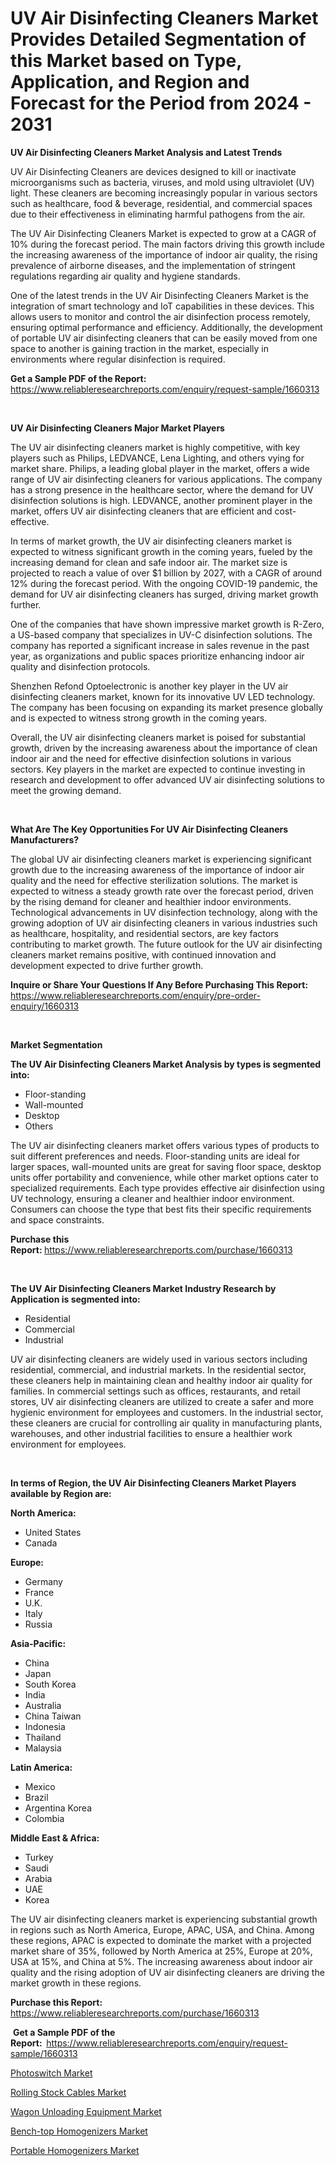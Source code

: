 <p><h1>UV Air Disinfecting Cleaners Market Provides Detailed Segmentation of this Market based on Type, Application, and Region and Forecast for the Period from 2024 - 2031</h1></p><p><strong>UV Air Disinfecting Cleaners Market Analysis and Latest Trends</strong></p>
<p><p>UV Air Disinfecting Cleaners are devices designed to kill or inactivate microorganisms such as bacteria, viruses, and mold using ultraviolet (UV) light. These cleaners are becoming increasingly popular in various sectors such as healthcare, food & beverage, residential, and commercial spaces due to their effectiveness in eliminating harmful pathogens from the air.</p><p>The UV Air Disinfecting Cleaners Market is expected to grow at a CAGR of 10% during the forecast period. The main factors driving this growth include the increasing awareness of the importance of indoor air quality, the rising prevalence of airborne diseases, and the implementation of stringent regulations regarding air quality and hygiene standards.</p><p>One of the latest trends in the UV Air Disinfecting Cleaners Market is the integration of smart technology and IoT capabilities in these devices. This allows users to monitor and control the air disinfection process remotely, ensuring optimal performance and efficiency. Additionally, the development of portable UV air disinfecting cleaners that can be easily moved from one space to another is gaining traction in the market, especially in environments where regular disinfection is required.</p></p>
<p><strong>Get a Sample PDF of the Report:&nbsp;</strong> <a href="https://www.reliableresearchreports.com/enquiry/request-sample/1660313">https://www.reliableresearchreports.com/enquiry/request-sample/1660313</a></p>
<p>&nbsp;</p>
<p><strong>UV Air Disinfecting Cleaners Major Market Players</strong></p>
<p><p>The UV air disinfecting cleaners market is highly competitive, with key players such as Philips, LEDVANCE, Lena Lighting, and others vying for market share. Philips, a leading global player in the market, offers a wide range of UV air disinfecting cleaners for various applications. The company has a strong presence in the healthcare sector, where the demand for UV disinfection solutions is high. LEDVANCE, another prominent player in the market, offers UV air disinfecting cleaners that are efficient and cost-effective.</p><p>In terms of market growth, the UV air disinfecting cleaners market is expected to witness significant growth in the coming years, fueled by the increasing demand for clean and safe indoor air. The market size is projected to reach a value of over $1 billion by 2027, with a CAGR of around 12% during the forecast period. With the ongoing COVID-19 pandemic, the demand for UV air disinfecting cleaners has surged, driving market growth further.</p><p>One of the companies that have shown impressive market growth is R-Zero, a US-based company that specializes in UV-C disinfection solutions. The company has reported a significant increase in sales revenue in the past year, as organizations and public spaces prioritize enhancing indoor air quality and disinfection protocols.</p><p>Shenzhen Refond Optoelectronic is another key player in the UV air disinfecting cleaners market, known for its innovative UV LED technology. The company has been focusing on expanding its market presence globally and is expected to witness strong growth in the coming years.</p><p>Overall, the UV air disinfecting cleaners market is poised for substantial growth, driven by the increasing awareness about the importance of clean indoor air and the need for effective disinfection solutions in various sectors. Key players in the market are expected to continue investing in research and development to offer advanced UV air disinfecting solutions to meet the growing demand.</p></p>
<p>&nbsp;</p>
<p><strong>What Are The Key Opportunities For UV Air Disinfecting Cleaners Manufacturers?</strong></p>
<p><p>The global UV air disinfecting cleaners market is experiencing significant growth due to the increasing awareness of the importance of indoor air quality and the need for effective sterilization solutions. The market is expected to witness a steady growth rate over the forecast period, driven by the rising demand for cleaner and healthier indoor environments. Technological advancements in UV disinfection technology, along with the growing adoption of UV air disinfecting cleaners in various industries such as healthcare, hospitality, and residential sectors, are key factors contributing to market growth. The future outlook for the UV air disinfecting cleaners market remains positive, with continued innovation and development expected to drive further growth.</p></p>
<p><strong>Inquire or Share Your Questions If Any Before Purchasing This Report:</strong> <a href="https://www.reliableresearchreports.com/enquiry/pre-order-enquiry/1660313">https://www.reliableresearchreports.com/enquiry/pre-order-enquiry/1660313</a></p>
<p>&nbsp;</p>
<p><strong>Market Segmentation</strong></p>
<p><strong>The UV Air Disinfecting Cleaners Market Analysis by types is segmented into:</strong></p>
<p><ul><li>Floor-standing</li><li>Wall-mounted</li><li>Desktop</li><li>Others</li></ul></p>
<p><p>The UV air disinfecting cleaners market offers various types of products to suit different preferences and needs. Floor-standing units are ideal for larger spaces, wall-mounted units are great for saving floor space, desktop units offer portability and convenience, while other market options cater to specialized requirements. Each type provides effective air disinfection using UV technology, ensuring a cleaner and healthier indoor environment. Consumers can choose the type that best fits their specific requirements and space constraints.</p></p>
<p><strong>Purchase this Report:&nbsp;</strong><a href="https://www.reliableresearchreports.com/purchase/1660313">https://www.reliableresearchreports.com/purchase/1660313</a></p>
<p>&nbsp;</p>
<p><strong>The UV Air Disinfecting Cleaners Market Industry Research by Application is segmented into:</strong></p>
<p><ul><li>Residential</li><li>Commercial</li><li>Industrial</li></ul></p>
<p><p>UV air disinfecting cleaners are widely used in various sectors including residential, commercial, and industrial markets. In the residential sector, these cleaners help in maintaining clean and healthy indoor air quality for families. In commercial settings such as offices, restaurants, and retail stores, UV air disinfecting cleaners are utilized to create a safer and more hygienic environment for employees and customers. In the industrial sector, these cleaners are crucial for controlling air quality in manufacturing plants, warehouses, and other industrial facilities to ensure a healthier work environment for employees.</p></p>
<p>&nbsp;</p>
<p><strong>In terms of Region, the UV Air Disinfecting Cleaners Market Players available by Region are:</strong></p>
<p>
    <p> <strong> North America: </strong>
        <ul>
            <li>United States</li>
            <li>Canada</li>
        </ul>
        </p> 
    <p> <strong> Europe: </strong>
        <ul>
            <li>Germany</li>
            <li>France</li>
            <li>U.K.</li>
            <li>Italy</li>
            <li>Russia</li>
        </ul>
        </p> 
    <p> <strong> Asia-Pacific: </strong>
        <ul>
            <li>China</li>
            <li>Japan</li>
            <li>South Korea</li>
            <li>India</li>
            <li>Australia</li>
            <li>China Taiwan</li>
            <li>Indonesia</li>
            <li>Thailand</li>
            <li>Malaysia</li>
        </ul>
        </p> 
    <p> <strong> Latin America: </strong>
        <ul>
            <li>Mexico</li>
            <li>Brazil</li>
            <li>Argentina Korea</li>
            <li>Colombia</li>
        </ul>
        </p> 
    <p> <strong> Middle East & Africa: </strong>
        <ul>
            <li>Turkey</li>
            <li>Saudi</li>
            <li>Arabia</li>
            <li>UAE</li>
            <li>Korea</li>
        </ul>
    </p>
    </p>
<p><p>The UV air disinfecting cleaners market is experiencing substantial growth in regions such as North America, Europe, APAC, USA, and China. Among these regions, APAC is expected to dominate the market with a projected market share of 35%, followed by North America at 25%, Europe at 20%, USA at 15%, and China at 5%. The increasing awareness about indoor air quality and the rising adoption of UV air disinfecting cleaners are driving the market growth in these regions.</p></p>
<p><strong>Purchase this Report: </strong><a href="https://www.reliableresearchreports.com/purchase/1660313">https://www.reliableresearchreports.com/purchase/1660313</a></p>
<p>&nbsp;<strong>Get a Sample PDF of the Report:&nbsp;&nbsp;</strong><a href="https://www.reliableresearchreports.com/enquiry/request-sample/1660313">https://www.reliableresearchreports.com/enquiry/request-sample/1660313</a></p>
<p><strong></strong></p>
<p><p><a href="https://view.publitas.com/reportprime-1/photoswitch-market-centers-on-aspects-such-as-market-growth-market-share-market-opportunity-and-projected-forecasts-spanning-from-2024-to-2031/">Photoswitch Market</a></p><p><a href="https://view.publitas.com/reportprime-1/rolling-stock-cables-market-insights-market-players-and-forecast-till-2031/">Rolling Stock Cables Market</a></p><p><a href="https://github.com/yemakinde/Market-Research-Report-List-1/blob/main/wagon-unloading-equipment-market.md">Wagon Unloading Equipment Market</a></p><p><a href="https://rainy-horn-d69.notion.site/Bench-top-Homogenizers-Market-Research-Report-Provides-Critical-Insights-that-can-help-Shape-Busines-0ba394bdf3b141a8a3e7cd20494680fd">Bench-top Homogenizers Market</a></p><p><a href="https://woozy-pyroraptor-a1f.notion.site/Decoding-the-Portable-Homogenizers-Market-A-Deep-Dive-into-the-Latest-Market-Trends-Market-Segment-3f1c4566ed4d4d5093f3f06be032eb59">Portable Homogenizers Market</a></p></p>
